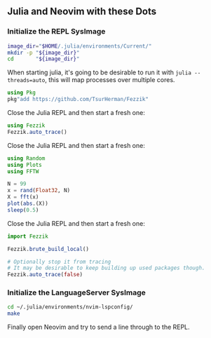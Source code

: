 ## Julia and Neovim with these Dots

### Initialize the REPL SysImage

```sh
image_dir="$HOME/.julia/environments/Current/"
mkdir -p "${image_dir}"
cd       "${image_dir}"
```

When starting julia, it's going to be desirable to run it with `julia --threads=auto`, this will map processes over multiple cores.

```julia
using Pkg
pkg"add https://github.com/TsurHerman/Fezzik"
```

Close the Julia REPL and then start a fresh one:

```julia
using Fezzik
Fezzik.auto_trace()
```

Close the Julia REPL and then start a fresh one:


```julia
using Random
using Plots
using FFTW

N = 99
x = rand(Float32, N)
X = fft(x)
plot(abs.(X))
sleep(0.5)
```

Close the Julia REPL and then start a fresh one:

```julia
import Fezzik

Fezzik.brute_build_local()

# Optionally stop it from tracing
# It may be desirable to keep building up used packages though.
Fezzik.auto_trace(false)
```

### Initialize the LanguageServer SysImage

```sh
cd ~/.julia/environments/nvim-lspconfig/
make
```

Finally open Neovim and try to send a line through to the REPL.
